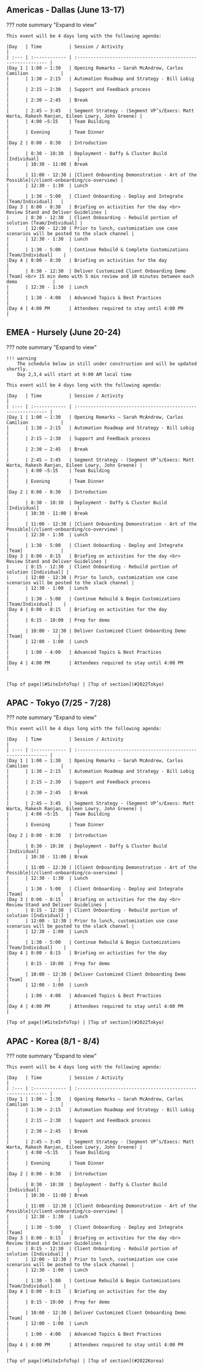 

## Americas - Dallas (June 13-17)
<a name="2022Americas"></a>
??? note summary "Expand to view"

    This event will be 4 days long with the following agenda:

    |Day   | Time          | Session / Activity                                           |
    | :--- | :------------ | :----------------------------------------------------------- |
    |Day 1 | 1:00 – 1:30   | Opening Remarks – Sarah McAndrew, Carlos Camilion            |
    |      | 1:30 – 2:15   | Automation Roadmap and Strategy - Bill Lobig                 |
    |      | 2:15 – 2:30   | Support and Feedback process                                 |
    |      | 2:30 – 2:45   | Break                                                        |
    |      | 2:45 – 3:45   | Segment Strategy - (Segment VP’s/Execs: Matt Warta, Rakesh Ranjan, Eileen Lowry, John Greene) |
    |      | 4:00 –5:15    | Team Building                                                |
    |      | Evening       | Team Dinner                                                  |
    |Day 2 | 8:00 - 8:30   | Introduction                                                 |
    |      | 8:30 - 10:30  | Deployment - Daffy & Cluster Build [Individual]              |
    |      | 10:30 - 11:00 | Break                                                        |
    |      | 11:00 - 12:30 | [Client Onboarding Demonstration - Art of the Possible](/client-onboarding/co-overview) |
    |      | 12:30 - 1:30  | Lunch                                                        |
    |      | 1:30 - 5:00   | Client Onboarding - Deploy and Integrate [Team/Individual]   |
    |Day 3 | 8:00 - 8:30   | Briefing on activities for the day <br> Review Stand and Deliver Guidelines |
    |      | 8:30 - 12:30  | Client Onboarding - Rebuild portion of solution [Team/Individual] |
    |      | 12:00 - 12:30 | Prior to lunch, customization use case scenarios will be posted to the slack channel |
    |      | 12:30 - 1:30  | Lunch                                                        |
    |      | 1:30 - 5:00   | Continue Rebuild & Complete Customizations [Team/Individual]    |
    |Day 4 | 8:00 - 8:30   | Briefing on activities for the day                           |
    |      | 8:30 - 12:30  | Deliver Customized Client Onboarding Demo [Team] <br> 15 min demo with 5 min review and 10 minutes between each demo             |
    |      | 12:30 - 1:30  | Lunch                                                        |
    |      | 1:30 - 4:00   | Advanced Topics & Best Practices                             |
    |Day 4 | 4:00 PM       | Attendees required to stay until 4:00 PM                     |

## EMEA - Hursely (June 20-24)
<a name="2022EMEA"></a>
??? note summary "Expand to view"
                
    !!! warning
        The schedule below in still under construction and will be updated shortly.  
        Day 2,3,4 will start at 9:00 AM local time  

    This event will be 4 days long with the following agenda:

    |Day   | Time          | Session / Activity                                           |
    | :--- | :------------ | :----------------------------------------------------------- |
    |Day 1 | 1:00 – 1:30   | Opening Remarks – Sarah McAndrew, Carlos Camilion            |
    |      | 1:30 – 2:15   | Automation Roadmap and Strategy - Bill Lobig                 |
    |      | 2:15 – 2:30   | Support and Feedback process                                 |
    |      | 2:30 – 2:45   | Break                                                        |
    |      | 2:45 – 3:45   | Segment Strategy - (Segment VP’s/Execs: Matt Warta, Rakesh Ranjan, Eileen Lowry, John Greene) |
    |      | 4:00 –5:15    | Team Building                                                |
    |      | Evening       | Team Dinner                                                  |
    |Day 2 | 8:00 - 8:30   | Introduction                                                 |
    |      | 8:30 - 10:30  | Deployment - Daffy & Cluster Build [Individual]              |
    |      | 10:30 - 11:00 | Break                                                        |
    |      | 11:00 - 12:30 | [Client Onboarding Demonstration - Art of the Possible](/client-onboarding/co-overview) |
    |      | 12:30 - 1:30  | Lunch                                                        |
    |      | 1:30 - 5:00   | Client Onboarding - Deploy and Integrate [Team]              |
    |Day 3 | 8:00 - 8:15   | Briefing on activities for the day <br> Review Stand and Deliver Guidelines |
    |      | 8:15 - 12:30  | Client Onboarding - Rebuild portion of solution [Individual] |
    |      | 12:00 - 12:30 | Prior to lunch, customization use case scenarios will be posted to the slack channel |
    |      | 12:30 - 1:00  | Lunch                                                        |
    |      | 1:30 - 5:00   | Continue Rebuild & Begin Customizations [Team/Individual]    |
    |Day 4 | 8:00 - 8:15   | Briefing on activities for the day                           |
    |      | 8:15 - 10:00  | Prep for demo                                                |
    |      | 10:00 - 12:30 | Deliver Customized Client Onboarding Demo [Team]             |
    |      | 12:00 - 1:00  | Lunch                                                        |
    |      | 1:00 - 4:00   | Advanced Topics & Best Practices                             |
    |Day 4 | 4:00 PM       | Attendees required to stay until 4:00 PM                     |
                    
                
    [Top of page](#SiteInfoTop) | [Top of section](#2022Tokyo)

## APAC - Tokyo (7/25 - 7/28)
<a name="2022Tokyo"></a>
??? note summary "Expand to view"

    This event will be 4 days long with the following agenda:

    |Day   | Time          | Session / Activity                                           |
    | :--- | :------------ | :----------------------------------------------------------- |
    |Day 1 | 1:00 – 1:30   | Opening Remarks – Sarah McAndrew, Carlos Camilion            |
    |      | 1:30 – 2:15   | Automation Roadmap and Strategy - Bill Lobig                 |
    |      | 2:15 – 2:30   | Support and Feedback process                                 |
    |      | 2:30 – 2:45   | Break                                                        |
    |      | 2:45 – 3:45   | Segment Strategy - (Segment VP’s/Execs: Matt Warta, Rakesh Ranjan, Eileen Lowry, John Greene) |
    |      | 4:00 –5:15    | Team Building                                                |
    |      | Evening       | Team Dinner                                                  |
    |Day 2 | 8:00 - 8:30   | Introduction                                                 |
    |      | 8:30 - 10:30  | Deployment - Daffy & Cluster Build [Individual]              |
    |      | 10:30 - 11:00 | Break                                                        |
    |      | 11:00 - 12:30 | [Client Onboarding Demonstration - Art of the Possible](/client-onboarding/co-overview) |
    |      | 12:30 - 1:30  | Lunch                                                        |
    |      | 1:30 - 5:00   | Client Onboarding - Deploy and Integrate [Team]              |
    |Day 3 | 8:00 - 8:15   | Briefing on activities for the day <br> Review Stand and Deliver Guidelines |
    |      | 8:15 - 12:30  | Client Onboarding - Rebuild portion of solution [Individual] |
    |      | 12:00 - 12:30 | Prior to lunch, customization use case scenarios will be posted to the slack channel |
    |      | 12:30 - 1:00  | Lunch                                                        |
    |      | 1:30 - 5:00   | Continue Rebuild & Begin Customizations [Team/Individual]    |
    |Day 4 | 8:00 - 8:15   | Briefing on activities for the day                           |
    |      | 8:15 - 10:00  | Prep for demo                                                |
    |      | 10:00 - 12:30 | Deliver Customized Client Onboarding Demo [Team]             |
    |      | 12:00 - 1:00  | Lunch                                                        |
    |      | 1:00 - 4:00   | Advanced Topics & Best Practices                             |
    |Day 4 | 4:00 PM       | Attendees required to stay until 4:00 PM                     |
            
    [Top of page](#SiteInfoTop) | [Top of section](#2022Tokyo)

## APAC - Korea (8/1 - 8/4)
<a name="2022Korea"></a>
??? note summary "Expand to view"

    This event will be 4 days long with the following agenda:

    |Day   | Time          | Session / Activity                                           |
    | :--- | :------------ | :----------------------------------------------------------- |
    |Day 1 | 1:00 – 1:30   | Opening Remarks – Sarah McAndrew, Carlos Camilion            |
    |      | 1:30 – 2:15   | Automation Roadmap and Strategy - Bill Lobig                 |
    |      | 2:15 – 2:30   | Support and Feedback process                                 |
    |      | 2:30 – 2:45   | Break                                                        |
    |      | 2:45 – 3:45   | Segment Strategy - (Segment VP’s/Execs: Matt Warta, Rakesh Ranjan, Eileen Lowry, John Greene) |
    |      | 4:00 –5:15    | Team Building                                                |
    |      | Evening       | Team Dinner                                                  |
    |Day 2 | 8:00 - 8:30   | Introduction                                                 |
    |      | 8:30 - 10:30  | Deployment - Daffy & Cluster Build [Individual]              |
    |      | 10:30 - 11:00 | Break                                                        |
    |      | 11:00 - 12:30 | [Client Onboarding Demonstration - Art of the Possible](/client-onboarding/co-overview) |
    |      | 12:30 - 1:30  | Lunch                                                        |
    |      | 1:30 - 5:00   | Client Onboarding - Deploy and Integrate [Team]              |
    |Day 3 | 8:00 - 8:15   | Briefing on activities for the day <br> Review Stand and Deliver Guidelines |
    |      | 8:15 - 12:30  | Client Onboarding - Rebuild portion of solution [Individual] |
    |      | 12:00 - 12:30 | Prior to lunch, customization use case scenarios will be posted to the slack channel |
    |      | 12:30 - 1:00  | Lunch                                                        |
    |      | 1:30 - 5:00   | Continue Rebuild & Begin Customizations [Team/Individual]    |
    |Day 4 | 8:00 - 8:15   | Briefing on activities for the day                           |
    |      | 8:15 - 10:00  | Prep for demo                                                |
    |      | 10:00 - 12:30 | Deliver Customized Client Onboarding Demo [Team]             |
    |      | 12:00 - 1:00  | Lunch                                                        |
    |      | 1:00 - 4:00   | Advanced Topics & Best Practices                             |
    |Day 4 | 4:00 PM       | Attendees required to stay until 4:00 PM                     |

    [Top of page](#SiteInfoTop) | [Top of section](#2022Korea)
